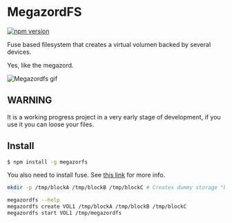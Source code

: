 # MegazordFS

[![npm version](https://badge.fury.io/js/megazordfs.svg)](https://badge.fury.io/js/megazordfs)

Fuse based filesystem that creates a virtual volumen backed by several devices.

Yes, like the megazord.

![Megazordfs gif](../media/megazordfs.gif?raw=true)

## WARNING

It is a working progress project in a very early stage of development, if you use it you can loose your files.

## Install

```bash
$ npm install -g megazorfs
```

You also need to install fuse. See [this link](https://github.com/mafintosh/fuse-bindings#requirements) for more info.

```bash
mkdir -p /tmp/blockA /tmp/blockB /tmp/blockC # Creates dummy storage "blocks"

megazordfs --help
megazordfs create VOL1 /tmp/blockA /tmp/blockB /tmp/blockC
megazordfs start VOL1 /tmp/megazordfs
```
